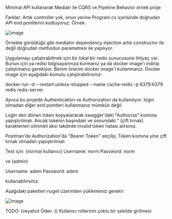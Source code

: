Minimal API kullanarak Mediatr ile CQRS ve Pipeline Behavior örnek proje

Farklar: Artık controller yok, onun yerine Program.cs içerisinde doğrudan API end pointlerini kodluyoruz. Örnek:

![image](https://user-images.githubusercontent.com/42934024/161954909-72c1127f-881c-40f1-a6d1-e31ff3202c3a.png)

Örnekte görüldüğü gibi mediator dependency injection artık constructor ile değil doğrudan methodun parametresi ile yapılıyor.

Uygulamayı çalıştırabilmek için bir lokal bir redis sunucusuna ihtiyaç var. Bunun için ya redisi bilgisayarınıza kurmanız ya da docker image'i indirip çalıştımanız gerekiyor. Benim önerim docker image'i kullanmanız. Docker image için aşağıdaki komutu çalıştırabilirsiniz:

docker run -d --restart unless-stopped --name cache-redis -p 6379:6379 redis redis-server

Ayrıca bu projede Authentication ve Authorization da kullanılıyor. login olmadan diğer end pointleri kullanmanız mümkün değil.

Login den dönen token kopyalanarak swagger'daki "Authorize" kısmına yapıştırılmalı. Ancak tokenın başındaki ve sonundaki " (çift tırnak) karakterleri silinmeli aksi takdirde invalid token hatası alırsınız.

Postman'de Authorization'da "Bearer Token" seçilip, Token kısmına yine çift tırnak olmadan yapıştırılmalı

Test için: (normal kullanıcı) 
Username: norm
Password: norm

ve (admin)

Username: adem
Password: adem

kullanabilirsiniz.

Aşağıdaki paketleri nuget üzerinden yüklemeniz gerekir:

![image](https://user-images.githubusercontent.com/42934024/162703761-7fb1df79-0c78-4b3f-87c8-fd0bf7a12093.png)





TODO: (veyahut Ödev :))
Kullanıcı rollerinin çoklu bir şekilde girilmesi
